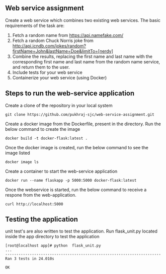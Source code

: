 ## Web service assignment
Create a web service which combines two existing web services. The basic requirements of the task are:
1. Fetch a random name from ​https://api.namefake.com/
2. Fetch a random Chuck Norris joke from
http://api.icndb.com/jokes/random?firstName=John&lastName=Doe&limitTo=[nerdy]
3. Combine the results, replacing the first name and last name with the corresponding first name and last name from the random name service, and return them to the user.
4. Include tests for your web service
5. Containerize your web service (using Docker)

## Steps to run the web-service application
Create a clone of the repository in your local system
```
git clone https://github.com/pukhraj-sjc/web-service-assignment.git
```
Create a docker image from the Dockerfile, present in the directory.
Run the below command to create the image
```
docker build -t docker-flask:latest .
```
Once the docker image is created, run the below command to see the image listed
```
docker image ls
```
Create a container to start the web-service application
```
docker run --name flaskapp -p 5000:5000 docker-flask:latest
```
Once the webservice is started, run the below command to receive a respone from the web-application.
```
curl http://localhost:5000
```
## Testing the application
unit test's are also written to test the application.
Run flask_unit.py located inside the app directory to test the application
```
[root@localhost app]# python  flask_unit.py
...
----------------------------------------------------------------------
Ran 3 tests in 24.010s

OK
```
